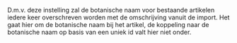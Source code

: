 D.m.v. deze instelling zal de botanische naam voor bestaande artikelen iedere keer overschreven worden met de omschrijving vanuit de import. Het gaat hier om de botanische naam bij het artikel, de koppeling naar de botanische naam op basis van een uniek id valt hier niet onder.